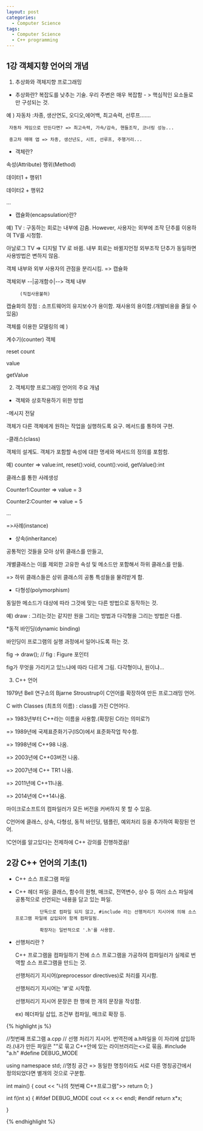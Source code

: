 ```yaml
---
layout: post
categories:
  - Computer Science
tags:
  - Computer Science
  - C++ programming
---
```

## 1강 객체지향 언어의 개념


1) 추상화와 객체지향 프로그래밍

* 추상화란? 복잡도를 낮추는 기술. 우리 주변은 매우 복잡함 - > 핵심적인 요소들로만 구성되는 것.

예 ) 자동차 :차종, 생산연도, 오디오,에어백, 최고속력, 선루프....... 

     자동차 게임으로 만든다면? => 최고속력, 가속/감속, 핸들조작, 코너링 성능...
	 
     중고차 매매 앱 => 차종, 생산년도, 시트, 선루프, 주행거리...
	 
* 객체란?

속성(Attribute) 행위(Method)

데이터1 + 행위1

데이터2 + 행위2

...


* 캡슐화(encapsulation)란?

예) TV : 구동하는 회로는 내부에 감춤. However, 사용자는 외부에 조작 단추를 이용하여 TV를 시청함.

아날로그 TV => 디지털 TV 로 바뀜. 내부 회로는 바뀔지언정 외부조작 단추가 동일하면 사용방법은 변하지 않음.

객체 내부와 외부 사용자의 관점을 분리시킴. => 캡슐화

객체외부 --|공개함수|--> 객체 내부

         (직접사용불허)
	 
캡슐화의 장점 : 소프트웨어의 유지보수가 용이함. 재사용의 용이함.(개발비용을 줄일 수 있음)

객체를 이용한 모델링의 예 ) 

계수기(counter) 객체

reset count 

value

getValue


2) 객체지향 프로그래밍 언어의 주요 개념


* 객체와 상호작용하기 위한 방법

-메시지 전달 

객체가 다른 객체에게 원하는 작업을 실행하도록 요구. 메서드를 통하여 구현.

-클래스(class)

객체의 설계도. 객체가 포함할 속성에 대한 명세와 메서드의 정의를 포함함.

예) counter => value:int, reset():void, count():void, getValue():int

클래스를 통한 사례생성

Counter1:Counter => value = 3

Counter2:Counter => value = 5

...

=>사례(instance)


* 상속(inheritance)

공통적인 것들을 모아 상위 클래스를 만들고,

개별클래스는 이를 제외한 고유한 속성 및 메소드만 포함해서 하위 클래스를 만듦.

=> 하위 클래스들은 상위 클래스의 공통 특성들을 물려받게 함.



* 다형성(polymorphism)

동일한 메소드가 대상에 따라 그것에 맞는 다른 방법으로 동작하는 것.

예) draw : 그리는것는 같지만 원을 그리는 방법과 다각형을 그리는 방법은 다름.

*동적 바인딩(dynamic binding)

바인딩이 프로그램의 실행 과정에서 일어나도록 하는 것.

  fig -> draw(); // fig : Figure 포인터

  fig가 무엇을 가리키고 있느냐에 따라 다르게 그림. 다각형이냐, 원이냐...


  3) C++ 언어

  1979년 Bell 연구소의 Bjarne Stroustrup이 C언어를 확장하여 만든 프로그래밍 언어.

  C with Classes (최초의 이름) : class를 가진 C언어다.

  => 1983년부터 C++라는 이름을 사용함.(확장된 C라는 의미로?)

  => 1989년에 국제표준화기구(ISO)에서 표준화작업 착수함.
  
  => 1998년에 C++98 나옴.

  => 2003년에 C++03버전 나옴.

  => 2007년에 C++ TR1 나옴.

  => 2011년에 C++11나옴.

  => 2014년에 C++14나옴.


  마이크로소프트의 컴파일러가 모든 버전을 커버하지 못 할 수 있음.

  C언어에 클래스, 상속, 다형성, 동적 바인딩, 템플린, 예외처리 등을 추가하여 확장된 언어.

  !C언어를 알고있다는 전제하에 C++ 강의를 진행하겠음!


## 2강 C++ 언어의 기초(1)

* C++ 소스 프로그램 파일 


* C++ 헤더 파일: 클래스, 함수의 원형, 매크로, 전역변수, 상수 등 여러 소스 파일에 공통적으로 선언되는 내용을 담고 있는 파일.

               단독으로 컴파일 되지 않고, #include 라는 선행처리기 지시어에 의해 소스 프로그램 파일에 삽입되어 함께 컴파일됨.

			   확장자는 일반적으로 '.h'를 사용함.

			   
* 선행처리란 ? 

  C++ 프로그램을 컴파일하기 전에 소스 프로그램을 가공하여 컴파일러가 실제로 번역할 소스 프로그램을 만드는 것.

  선행처리기 지시어(preprocessor directives)로 처리를 지시함.

  선행처리기 지시어는 '#'로 시작함.

  선행처리기 지시어 문장은 한 행에 한 개의 문장을 작성함.

  ex) 헤더파일 삽입, 조건부 컴파일, 매크로 확장 등.
  
{% highlight js %}

//첫번째 프로그램 a.cpp
// 선행 처리기 지시어. 번역전에 a.h파일을 이 자리에 삽입하라.(내가 만든 파일은 ""로 묶고 C++안에 있는 라이브러리는<>로 묶음.
#include <iostream>"a.h" 
#define DEBUG_MODE

using namespace std;  //명칭 공간 => 동일한 명칭이라도 서로 다른 명칭공간에서 정의되었다면 별개의 것으로 구분함.
	
int main()
{
	cout << "나의 첫번째 C++프로그램">>
	return 0;
}

int f(int x) {
	#ifdef DEBUG_MODE
	 	cout << x << endl;
	#endif
		return x*x;

}

{% endhighlight %}

